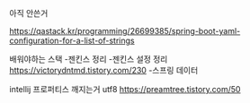 

아직 안쓴거

https://qastack.kr/programming/26699385/spring-boot-yaml-configuration-for-a-list-of-strings


배워야하는 스택
-젠킨스 정리
    -젠킨스 설정 정리 https://victorydntmd.tistory.com/230
-스프링 데이터 



intellij 프로퍼티스 깨지는거 utf8
https://preamtree.tistory.com/50
